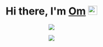 <div align="center">
   <h1>Hi there, I'm <a href="https://modernoctave.github.io/">Om</a> <img src="https://media.giphy.com/media/hvRJCLFzcasrR4ia7z/giphy.gif" width="25px"> </h1>
   
  <p align="center" >
    <a href="https://github.com/anuraghazra/github-readme-stats">
      <img  src="https://github-readme-stats.vercel.app/api?username=modernoctave&&count_private=true&show_icons=true&theme=chartreuse-dark"/>
    </a>
  </p>
  <p align="center" >
    <a href="https://github.com/anuraghazra/github-readme-stats"> 
      <img  src="https://github-readme-stats.vercel.app/api/top-langs/?username=modernoctave&theme=chartreuse-dark&hide=,Roff,perl,jupyter%20notebook&layout=compact&exclude_repo=karthikmurakonda/Aquisys"/>
    </a>
  </p>
</div>
